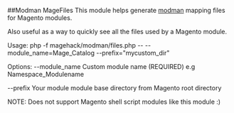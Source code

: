 ##Modman MageFiles
This module helps generate <a target="_blank" href="https://github.com/colinmollenhour/modman/wiki/Tutorial">modman</a> mapping files for Magento modules.

Also useful as a way to quickly see all the files used by a Magento module.


Usage: php -f magehack/modman/files.php -- --module_name=Mage_Catalog --prefix="mycustom_dir"

Options:
--module_name Custom module name (REQUIRED) e.g Namespace_Modulename

--prefix  Your module module base directory from Magento root directory

NOTE:
Does not support Magento shell script modules like this module :)